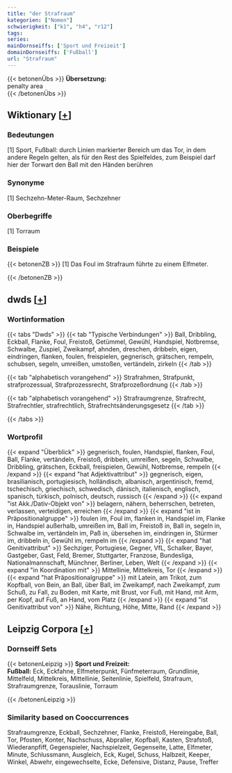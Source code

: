 ```yaml
---
title: "der Strafraum"
kategorien: ["Nomen"]
schwierigkeit: ["k1", "h4", "r12"]
tags:
series:
mainDornseiffs: ['Sport und Freizeit']
domainDornseiffs: ['Fußball']
url: "Strafraum"
---
```


{{< betonenÜbs >}}
**Übersetzung:**  
penalty area  
{{< /betonenÜbs >}}

## Wiktionary [[+](https://de.wiktionary.org/wiki/Strafraum)]

### Bedeutungen
[1] Sport, Fußball: durch Linien markierter Bereich um das Tor, in dem andere Regeln gelten, als für den Rest des Spielfeldes, zum Beispiel darf hier der Torwart den Ball mit den Händen berühren  

### Synonyme
[1] Sechzehn-Meter-Raum, Sechzehner  

### Oberbegriffe
[1] Torraum  

### Beispiele
{{< betonenZB >}}
[1] Das Foul im Strafraum führte zu einem Elfmeter.  

{{< /betonenZB >}}


## dwds [[+](https://www.dwds.de/wb/Strafraum)]

### Wortinformation
{{< tabs "Dwds" >}}
{{< tab "Typische Verbindungen" >}}
Ball, Dribbling, Eckball, Flanke, Foul, Freistoß, Getümmel, Gewühl, Handspiel, Notbremse, Schwalbe, Zuspiel, Zweikampf, ahnden, dreschen, dribbeln, eigen, eindringen, flanken, foulen, freispielen, gegnerisch, grätschen, rempeln, schubsen, segeln, umreißen, umstoßen, vertändeln, zirkeln
{{< /tab >}}

{{< tab "alphabetisch vorangehend" >}}
Strafrahmen, Strafpunkt, strafprozessual, Strafprozessrecht, Strafprozeßordnung
{{< /tab >}}

{{< tab "alphabetisch vorangehend" >}}
Strafraumgrenze, Strafrecht, Strafrechtler, strafrechtlich, Strafrechtsänderungsgesetz
{{< /tab >}}

{{< /tabs >}}

### Wortprofil
{{< expand "Überblick" >}} gegnerisch, foulen, Handspiel, flanken, Foul, Ball, Flanke, vertändeln, Freistoß, dribbeln, umreißen, segeln, Schwalbe, Dribbling, grätschen, Eckball, freispielen, Gewühl, Notbremse, rempeln {{< /expand >}}
{{< expand "hat Adjektivattribut" >}} gegnerisch, eigen, brasilianisch, portugiesisch, holländisch, albanisch, argentinisch, fremd, tschechisch, griechisch, schwedisch, dänisch, italienisch, englisch, spanisch, türkisch, polnisch, deutsch, russisch {{< /expand >}}
{{< expand "ist Akk./Dativ-Objekt von" >}} belagern, nähern, beherrschen, betreten, verlassen, verteidigen, erreichen {{< /expand >}}
{{< expand "ist in Präpositionalgruppe" >}} foulen im, Foul im, flanken in, Handspiel im, Flanke in, Handspiel außerhalb, umreißen im, Ball im, Freistoß in, Ball in, segeln in, Schwalbe im, vertändeln im, Paß in, übersehen im, eindringen in, Stürmer im, dribbeln in, Gewühl im, rempeln im {{< /expand >}}
{{< expand "hat Genitivattribut" >}} Sechziger, Portugiese, Gegner, VfL, Schalker, Bayer, Gastgeber, Gast, Feld, Bremer, Stuttgarter, Franzose, Bundesliga, Nationalmannschaft, Münchner, Berliner, Leben, Welt {{< /expand >}}
{{< expand "in Koordination mit" >}} Mittellinie, Mittelkreis, Tor {{< /expand >}}
{{< expand "hat Präpositionalgruppe" >}} mit Latein, am Trikot, zum Kopfball, von Bein, an Ball, über Ball, im Zweikampf, nach Zweikampf, zum Schuß, zu Fall, zu Boden, mit Karte, mit Brust, vor Fuß, mit Hand, mit Arm, per Kopf, auf Fuß, an Hand, vom Platz {{< /expand >}}
{{< expand "ist Genitivattribut von" >}} Nähe, Richtung, Höhe, Mitte, Rand {{< /expand >}}

## Leipzig Corpora [[+](https://corpora.uni-leipzig.de/en/res?word=Strafraum&corpusId=deu_newscrawl-public_2018)]

### Dornseiff Sets
{{< betonenLeipzig >}}
**Sport und Freizeit:**  
**Fußball:** Eck, Eckfahne, Elfmeterpunkt, Fünfmeterraum, Grundlinie, Mittelfeld, Mittelkreis, Mittellinie, Seitenlinie, Spielfeld, Strafraum, Strafraumgrenze, Torauslinie, Torraum  

{{< /betonenLeipzig >}}

### Similarity based on Cooccurrences
Strafraumgrenze, Eckball, Sechzehner, Flanke, Freistoß, Hereingabe, Ball, Tor, Pfosten, Konter, Nachschuss, Abpraller, Kopfball, Kasten, Strafstoß, Wiederanpfiff, Gegenspieler, Nachspielzeit, Gegenseite, Latte, Elfmeter, Minute, Schlussmann, Ausgleich, Eck, Kugel, Schuss, Halbzeit, Keeper, Winkel, Abwehr, eingewechselte, Ecke, Defensive, Distanz, Pause, Treffer

